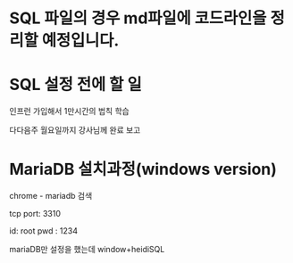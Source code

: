 # SQL 파일의 경우 md파일에 코드라인을 정리할 예정입니다.

# SQL 설정 전에 할 일
인프런 가입해서 1만시간의 법칙 학습

다다음주 월요일까지 강사님께 완료 보고


#  MariaDB 설치과정(windows version)
chrome - mariadb 검색 

tcp port: 3310

id: root
pwd : 1234

mariaDB만 설정을 했는데 window+heidiSQL



